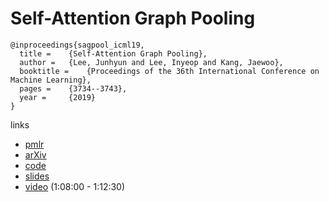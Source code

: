 # Self-Attention Graph Pooling

```
@inproceedings{sagpool_icml19,
  title = 	 {Self-Attention Graph Pooling},
  author = 	 {Lee, Junhyun and Lee, Inyeop and Kang, Jaewoo},
  booktitle = 	 {Proceedings of the 36th International Conference on Machine Learning},
  pages = 	 {3734--3743},
  year = 	 {2019}
}
```

links
- [pmlr](http://proceedings.mlr.press/v97/lee19c.html)
- [arXiv](https://arxiv.org/abs/1904.08082)
- [code](https://github.com/inyeoplee77/SAGPool)
- [slides](https://icml.cc/media/Slides/icml/2019/halla(11-11-00)-11-12-05-4517-self-attention_.pdf)
- [video](https://www.facebook.com/icml.imls/videos/336722770596090/) (1:08:00 - 1:12:30)
